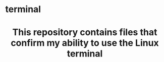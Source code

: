 # terminal
<h1 align="center">This repository contains files that confirm my ability to use the Linux terminal</h1>
